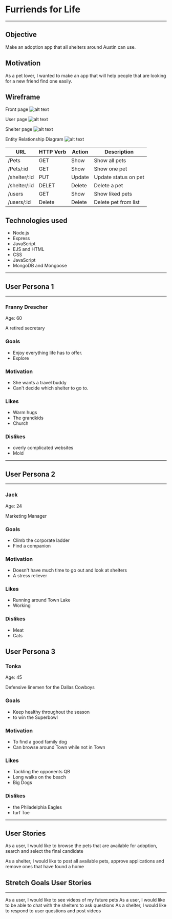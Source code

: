 # Furriends for Life

---

## Objective

Make an adoption app that all shelters around Austin can use.

## Motivation
As a pet lover, I wanted to make an app that will help people that are looking for a new friend find one easily.

## Wireframe
Front page
![alt text](https://i.imgur.com/vTftH1e.jpg)

User page
![alt text](https://i.imgur.com/SSqYtKl.jpg)

Shelter page
![alt text](https://i.imgur.com/iaYnq76.jpg)

Entity Relationship Diagram
![alt text](https://i.imgur.com/coQrhDo.jpg)

|URL         |HTTP Verb       |Action       |Description         |
|----------- |-----------     |-----------  |-----------         |
|/Pets       |GET             |Show         |Show all pets       |
|/Pets/:id   |GET             |Show         |Show one pet        |
|/shelter/:id|PUT             |Update       |Update status on pet|
|/shelter/:id|DELET           |Delete       |Delete a pet        |
|/users      |GET             |Show         |Show liked pets     |
|/users/:id  |Delete          |Delete       |Delete pet from list|
## Technologies used

* Node.js
* Express
* JavaScript
* EJS and HTML
* CSS
* JavaScript
* MongoDB and Mongoose
---


## User Persona 1
---

### Franny Drescher

Age: 60

A retired secretary

### Goals
* Enjoy everything life has to offer.
* Explore

### Motivation
* She wants a travel buddy
* Can't decide which shelter to go to.

### Likes
* Warm hugs
* The grandkids
* Church

### Dislikes
* overly complicated websites
* Mold
---

## User Persona 2
---

### Jack

Age: 24

Marketing Manager


### Goals
* Climb the corporate ladder
* Find a companion

### Motivation
* Doesn't have much time to go out and look at shelters
* A stress reliever

### Likes
* Running around Town Lake
* Working

### Dislikes
* Meat
* Cats


## User Persona 3

### Tonka

Age: 45

Defensive linemen for the Dallas Cowboys


### Goals
* Keep healthy throughout the season
* to win the Superbowl

### Motivation
* To find a good family dog
* Can browse around Town while not in Town

### Likes
* Tackling the opponents QB
* Long walks on the beach
* Big Dogs

### Dislikes
* the Philadelphia Eagles
* turf Toe

---

## User Stories

As a user, I would like to browse the pets that are available for adoption, search and select the final candidate

As a shelter, I would like to post all available pets, approve applications and remove ones that have found a home


## Stretch Goals User Stories
---
As a user, I would like to see videos of my future pets
As a user, I would like to be able to chat with the shelters to ask questions
As a shelter, I would like to respond to user questions and post videos
